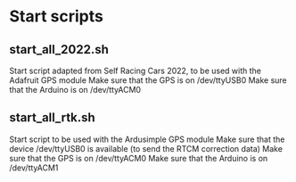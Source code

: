 # Start scripts

## start_all_2022.sh

Start script adapted from Self Racing Cars 2022, to be used with the Adafruit GPS module
Make sure that the GPS is on /dev/ttyUSB0
Make sure that the Arduino is on /dev/ttyACM0

## start_all_rtk.sh

Start script to be used with the Ardusimple GPS module
Make sure that the device /dev/ttyUSB0 is available (to send the RTCM correction data)
Make sure that the GPS is on /dev/ttyACM0
Make sure that the Arduino is on /dev/ttyACM1
